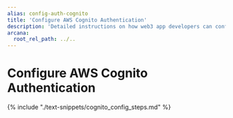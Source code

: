 ```yaml
---
alias: config-auth-cognito
title: 'Configure AWS Cognito Authentication'
description: 'Detailed instructions on how web3 app developers can configure AWS Cognito authentication to onboard users in apps that are integrated with the Arcana Auth SDK.'
arcana:
  root_rel_path: ../..
---
```


# Configure AWS Cognito Authentication

{% include "./text-snippets/cognito_config_steps.md" %}